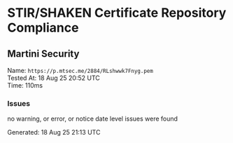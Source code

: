 # STIR/SHAKEN Certificate Repository Compliance

## Martini Security

Name: `https://p.mtsec.me/2884/RLshwwk7Fnyg.pem`\
Tested At: 18 Aug 25 20:52 UTC\
Time: 110ms

### Issues

no warning, or error, or notice date level issues were found

Generated: 18 Aug 25 21:13 UTC